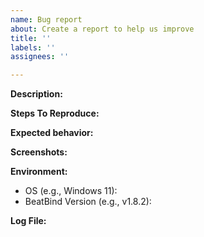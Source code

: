```yaml
---
name: Bug report
about: Create a report to help us improve
title: ''
labels: ''
assignees: ''

---
```


**Description:**
<!--
A clear and concise description of what the bug is.
-->

**Steps To Reproduce:**
<!--
Steps to reproduce the behavior:
1. Go to '...'
2. Click on '....'
3. Scroll down to '....'
4. See error
-->

**Expected behavior:**
<!--
A clear and concise description of what you expected to happen.
-->

**Screenshots:**
<!--
If applicable, add screenshots to help explain your problem.
-->

**Environment:**
 - OS (e.g., Windows 11):
 - BeatBind Version (e.g., v1.8.2):

**Log File:**
<!-- 
Please attach your log file from `BeatBind/beatbind.log` here. 
-->
